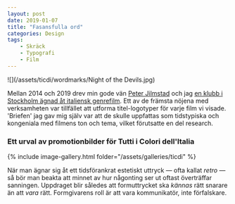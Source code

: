 ```yaml
---
layout: post
date: 2019-01-07
title: "Fasansfulla ord"
categories: Design
tags: 
    - Skräck
    - Typografi
    - Film
---
```

 
 
![](/assets/ticdi/wordmarks/Night of the Devils.jpg)

Mellan 2014 och 2019 drev min gode vän [Peter Jilmstad](http://twitter.com/signorwardh) och jag [en klubb i Stockholm ägnad åt italiensk genrefilm](http://www.ticdifilmklubb.com). Ett av de främsta nöjena med verksamheten var tillfället att utforma titel-logotyper för varje film vi visade. 'Briefen' jag gav mig själv var att de skulle uppfattas som tidstypiska och kongeniala med filmens ton och tema, vilket förutsatte en del research. 

### Ett urval av promotionbilder för Tutti i Colori dell'Italia

{% include image-gallery.html folder="/assets/galleries/ticdi" %}



När man ägnar sig åt ett tidsförankrat estetiskt uttryck — ofta kallat _retro_ — så bör man beakta att minnet av hur någonting ser ut oftast överträffar sanningen. Uppdraget blir således att formuttrycket ska _kännas_ rätt snarare än att _vara_ rätt. Formgivarens roll är att vara kommunikatör, inte förfalskare. 


